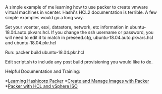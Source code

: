 
A simple example of me learning how to use packer to create vmware virtual machines in vcenter. 
Hashi's HCL2 documentation is terrible.  A few simple examples would go a long way.

Set your vcenter, esxi, datastore, network, etc information in ubuntu-18.04.auto.pkvars.hcl.
If you change the ssh username or password, you will need to edit it to match in preseed.cfg, 
ubuntu-18.04.auto.pkvars.hcl  and ubuntu-18.04.pkr.hcl

Run: packer build ubuntu-18.04.pkr.hcl

Edit script.sh to include any post build provisioning you would like to do.

Helpful Documentation and Training:

*[Learning Hashicorp Packer](https://www.linkedin.com/learning/learning-hashicorp-packer/)
*[Create and Manage Images with Packer](https://docs.joyent.com/public-cloud/api/hashicorp/packer)
*[Packer with HCL and vSphere ISO ](https://github.com/tvories/packer-vsphere-hcl)
